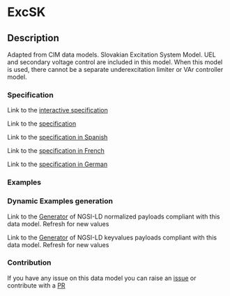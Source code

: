 # ExcSK

## Description 

Adapted from CIM data models. Slovakian Excitation System Model.  UEL and secondary voltage control are included in this model. When this model is used, there cannot be a separate underexcitation limiter or VAr controller model.
### Specification

Link to the [interactive specification](https://swagger.lab.fiware.org/?url=https://smart-data-models.github.io/dataModel.EnergyCIM/ExcSK/swagger.yaml)

Link to the [specification](https://smart-data-models.github.io/dataModel.EnergyCIM/ExcSK/doc/spec.md)

Link to the [specification in Spanish](https://smart-data-models.github.io/dataModel.EnergyCIM/ExcSK/doc/spec_ES.md)

Link to the [specification in French](https://smart-data-models.github.io/dataModel.EnergyCIM/ExcSK/doc/spec_FR.md)

Link to the [specification in German](https://smart-data-models.github.io/dataModel.EnergyCIM/ExcSK/doc/spec_DE.md)
### Examples
### Dynamic Examples generation

Link to the [Generator](https://smartdatamodels.org/extra/ngsi-ld_generator_v0.92.php?schemaUrl=https://raw.githubusercontent.com/smart-data-models/dataModel.EnergyCIM/master/ExcSK/schema.json&email=info@smartdatamodels.org) of NGSI-LD normalized payloads compliant with this data model. Refresh for new values

Link to the [Generator](https://smartdatamodels.org/extra/ngsi-ld_generator_keyvalues_v0.92.php?schemaUrl=https://raw.githubusercontent.com/smart-data-models/dataModel.EnergyCIM/master/ExcSK/schema.json&email=info@smartdatamodels.org) of NGSI-LD keyvalues payloads compliant with this data model. Refresh for new values
### Contribution

 If you have any issue on this data model you can raise an [issue](https://github.com/smart-data-models/dataModel.EnergyCIM/issues)  or contribute with a [PR](https://github.com/smart-data-models/dataModel.EnergyCIM/pulls)